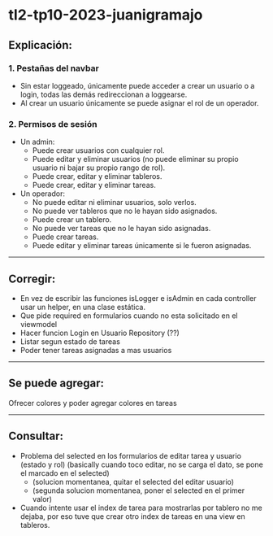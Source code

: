 # tl2-tp10-2023-juanigramajo

## Explicación:

### 1. Pestañas del navbar
- Sin estar loggeado, únicamente puede acceder a crear un usuario o a login, todas las demás redireccionan a loggearse.
- Al crear un usuario únicamente se puede asignar el rol de un operador.

### 2. Permisos de sesión
- Un admin:
    - Puede crear usuarios con cualquier rol.
    - Puede editar y eliminar usuarios (no puede eliminar su propio usuario ni bajar su propio rango de rol).
    - Puede crear, editar y eliminar tableros.
    - Puede crear, editar y eliminar tareas.
- Un operador:
    - No puede editar ni eliminar usuarios, solo verlos.
    - No puede ver tableros que no le hayan sido asignados.
    - Puede crear un tablero.
    - No puede ver tareas que no le hayan sido asignadas.
    - Puede crear tareas.
    - Puede editar y eliminar tareas únicamente si le fueron asignadas.

---


## Corregir:
- En vez de escribir las funciones isLogger e isAdmin en cada controller usar un helper, en una clase estática.
- Que pide required en formularios cuando no esta solicitado en el viewmodel
- Hacer funcion Login en Usuario Repository (??)
- Listar segun estado de tareas
- Poder tener tareas asignadas a mas usuarios


---

## Se puede agregar:
Ofrecer colores y poder agregar colores en tareas

---

## Consultar:
- Problema del selected en los formularios de editar tarea y usuario (estado y rol) (basically cuando toco editar, no se carga el dato, se pone el marcado en el selected)
    - (solucion momentanea, quitar el selected del editar usuario)
    - (segunda solucion momentanea, poner el selected en el primer valor)
- Cuando intente usar el index de tarea para mostrarlas por tablero no me dejaba, por eso tuve que crear otro index de tareas en una view en tableros.
